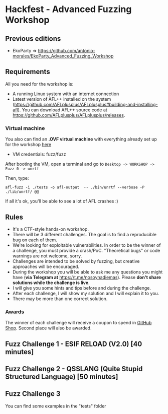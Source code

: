 # Hackfest - Advanced Fuzzing Workshop

## Previous editions
- EkoParty => https://github.com/antonio-morales/EkoParty_Advanced_Fuzzing_Workshop

## Requirements

All you need for the workshop is:
- A running Linux system with an internet connection
- Latest version of AFL++ installed on the system (https://github.com/AFLplusplus/AFLplusplus#building-and-installing-afl). You can download AFL++ source code at https://github.com/AFLplusplus/AFLplusplus/releases.

### Virtual machine

You also can find an **.OVF virtual machine** with everything already set up for the workshop [here](https://drive.google.com/file/d/1UydxinlwKD847JHdbenO5gv7Xy7p3vJO/view?usp=sharing)

- VM credentials: fuzz/fuzz

After booting the VM, open a terminal and go to 
	```Desktop -> WORKSHOP -> Fuzz 0 -> unrtf```

Then, type:

	afl-fuzz -i ./tests -o afl-output  -- ./bin/unrtf --verbose -P ./lib/unrtf/ @@

If all it's ok, you'll be able to see a lot of AFL crashes :)

## Rules

- It's a CTF-style hands-on workshop.
- There will be 3 different challenges. The goal is to find a reproducible bug on each of them.
- We're looking for exploitable vulnerabilities. In order to be the winner of a challenge, you must provide a crash/PoC. "Theoretical bugs" or code warnings are not welcome, sorry.
- Challenges are intended to be solved by fuzzing, but creative approaches will be encouraged.
- During the workshop you will be able to ask me any questions you might have (**via Telegram at** https://t.me/nosoynadiemas). Please **don't share solutions while the challenge is live**.
- I will give you some hints and tips before and during the challenge.
- After each challenge, I will show my solution and I will explain it to you.
- There may be more than one correct solution.


### Awards

The winner of each challenge will receive a coupon to spend in [GitHub Shop](https://github.myshopify.com/). Second place will also be awarded.

## Fuzz Challenge 1 - ESIF RELOAD (V2.0) [40 minutes]


## Fuzz Challenge 2 - QSSLANG (Quite Stupid Structured Language) [50 minutes]


## Fuzz Challenge 3



You can find some examples in the "tests" folder
